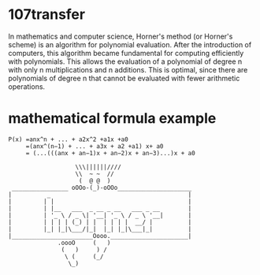 # 107transfer

In mathematics and computer science, Horner's method (or Horner's scheme) is an algorithm for polynomial evaluation.
After the introduction of computers, this algorithm became fundamental for computing efficiently with polynomials.
This allows the evaluation of a polynomial of degree n with only n multiplications and n additions. This is optimal, since there are polynomials of degree n that cannot be evaluated with fewer arithmetic operations.

# mathematical formula example
```
P(x) =anx^n + ... + a2x^2 +a1x +a0
     =(anx^(n−1) + ... + a3x + a2 +a1) x+ a0
     = (...(((anx + an−1)x + an−2)x + an−3)...)x + a0
```

```
                   \\\||||||////
                   \\  ~ ~  //
                    (  @ @  )
 ________________ oOOo-(_)-oOOo_____________________
|          _                                       |                             
|         | |                                      |
|         | |__   ___  _ __ _ __   ___ _ __        |
|         | '_ \ / _ \| '__| '_ \ / _ \ '__|       |
|         | | | | (_) | |  | | | |  __/ |          |
|         |_| |_|\___/|_|  |_| |_|\___|_|          |
|_______________________Oooo.______________________|
              .oooO     (   )
               (   )     ) /
                \ (     (_/
                 \_)
```